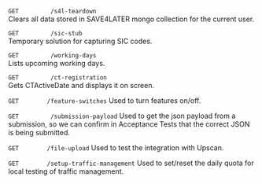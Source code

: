 `GET         /s4l-teardown`  
Clears all data stored in SAVE4LATER mongo collection for the current user.

`GET         /sic-stub`  
Temporary solution for capturing SIC codes.

`GET         /working-days`  
Lists upcoming working days.

`GET         /ct-registration`  
Gets CTActiveDate and displays it on screen.

`GET        /feature-switches`
Used to turn features on/off.

`GET         /submission-payload`
Used to get the json payload from a submission, so we can confirm in Acceptance Tests that the correct JSON is being submitted.

`GET        /file-upload`
Used to test the integration with Upscan.

`GET        /setup-traffic-management`
Used to set/reset the daily quota for local testing of traffic management.
